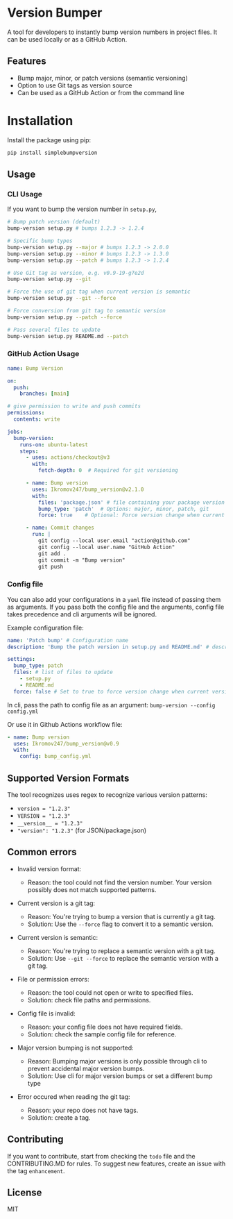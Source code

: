 # Version Bumper

A tool for developers to instantly bump version numbers in project files. It can be used locally or as a GitHub Action.

## Features

- Bump major, minor, or patch versions (semantic versioning)
- Option to use Git tags as version source
- Can be used as a GitHub Action or from the command line

# Installation

Install the package using pip:
```bash
pip install simplebumpversion
```

## Usage

### CLI Usage

If you want to bump the version number in `setup.py`,

```bash
# Bump patch version (default)
bump-version setup.py # bumps 1.2.3 -> 1.2.4

# Specific bump types
bump-version setup.py --major # bumps 1.2.3 -> 2.0.0
bump-version setup.py --minor # bumps 1.2.3 -> 1.3.0
bump-version setup.py --patch # bumps 1.2.3 -> 1.2.4

# Use Git tag as version, e.g. v0.9-19-g7e2d
bump-version setup.py --git

# Force the use of git tag when current version is semantic
bump-version setup.py --git --force

# Force conversion from git tag to semantic version
bump-version setup.py --patch --force

# Pass several files to update
bump-version setup.py README.md --patch
```

### GitHub Action Usage

```yaml
name: Bump Version

on:
  push:
    branches: [main]

# give permission to write and push commits
permissions:
  contents: write

jobs:
  bump-version:
    runs-on: ubuntu-latest
    steps:
      - uses: actions/checkout@v3
        with:
          fetch-depth: 0  # Required for git versioning

      - name: Bump version
        uses: Ikromov247/bump_version@v2.1.0
        with:
          files: 'package.json' # file containing your package version number
          bump_type: 'patch'  # Options: major, minor, patch, git
          force: true    # Optional: Force version change when current version is a git tag

      - name: Commit changes
        run: |
          git config --local user.email "action@github.com"
          git config --local user.name "GitHub Action"
          git add .
          git commit -m "Bump version"
          git push

```

### Config file

You can also add your configurations in a `yaml` file instead of passing them as arguments.
If you pass both the config file and the arguments, config file takes precedence and cli arguments will be ignored.

Example configuration file:

```yaml
name: 'Patch bump' # Configuration name
description: 'Bump the patch version in setup.py and README.md' # description

settings:
  bump_type: patch
  files: # list of files to update
    - setup.py
    - README.md
  force: false # Set to true to force version change when current version is a git tag
```

In cli, pass the path to config file as an argument:
```bump-version --config config.yml```

Or use it in Github Actions workflow file:
```yaml
- name: Bump version
  uses: Ikromov247/bump_version@v0.9
  with:
    config: bump_config.yml
```


## Supported Version Formats

The tool recognizes uses regex to recognize various version patterns:

- `version = "1.2.3"`
- `VERSION = "1.2.3"`
- `__version__ = "1.2.3"`
- `"version": "1.2.3"` (for JSON/package.json)

## Common errors

- Invalid version format:
  - Reason: the tool could not find the version number. Your version possibly does not match supported patterns.

- Current version is a git tag:
  - Reason: You're trying to bump a version that is currently a git tag.
  - Solution: Use the `--force` flag to convert it to a semantic version.

- Current version is semantic:
  - Reason: You're trying to replace a semantic version with a git tag.
  - Solution: Use `--git --force` to replace the semantic version with a git tag.

- File or permission errors:
  - Reason: the tool could not open or write to specified files.
  - Solution: check file paths and permissions.

- Config file is invalid:
  - Reason: your config file does not have required fields.
  - Solution: check the sample config file for reference.

- Major version bumping is not supported:
  - Reason: Bumping major versions is only possible through cli to prevent accidental major version bumps.
  - Solution: Use cli for major version bumps or set a different bump type

- Error occured when reading the git tag:
  - Reason: your repo does not have tags.
  - Solution: create a tag.


## Contributing

If you want to contribute, start from checking the `todo` file and the CONTRIBUTING.MD for rules.
To suggest new features, create an issue with the tag `enhancement`.

## License

MIT
